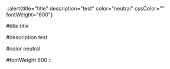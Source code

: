 ::alert{title="title" description="test" color="neutral" cssColor="" fontWeight="600"}


#title
title

#description
test

#color
neutral

#fontWeight
600
::
